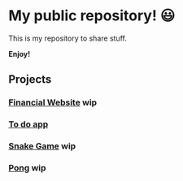 # My public repository! :smiley:

This is my repository to share stuff.

**Enjoy!**


## **Projects**

### [Financial Website](https://financial-website.vercel.app/)    wip

### [To do app](https://to-do-app-omega.vercel.app/)

### [Snake Game](https://snake-game-eight.vercel.app/)    wip

### [Pong](https://pong-ten.vercel.app/)    wip




